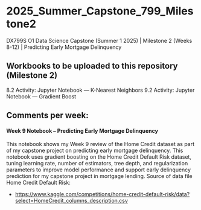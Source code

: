 # 2025_Summer_Capstone_799_Milestone2
DX799S O1 Data Science Capstone (Summer 1 2025) | Milestone 2 (Weeks 8-12) |
Predicting Early Mortgage Delinquency



## Workbooks to be uploaded to this repository (Milestone 2)
8.2 Activity: Jupyter Notebook — K-Nearest Neighbors
9.2 Activity: Jupyter Notebook — Gradient Boost



## Comments per week:
#### Week 9 Notebook – Predicting Early Mortgage Delinquency
This notebook shows my Week 9 review of the Home Credit dataset as part of my capstone project on predicting early mortgage delinquency. This notebook uses gradient boosting on the Home Credit Default Risk dataset, tuning learning rate, number of estimators, tree depth, and regularization parameters to improve model performance and support early delinquency prediction for my capstone project in mortgage lending.
Source of data file Home Credit Default Risk: 
- https://www.kaggle.com/competitions/home-credit-default-risk/data?select=HomeCredit_columns_description.csv
